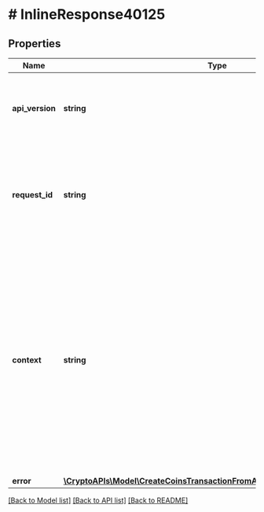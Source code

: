 # # InlineResponse40125

## Properties

Name | Type | Description | Notes
------------ | ------------- | ------------- | -------------
**api_version** | **string** | Specifies the version of the API that incorporates this endpoint. |
**request_id** | **string** | Defines the ID of the request. The &#x60;requestId&#x60; is generated by Crypto APIs and it&#39;s unique for every request. |
**context** | **string** | In batch situations the user can use the context to correlate responses with requests. This property is present regardless of whether the response was successful or returned as an error. &#x60;context&#x60; is specified by the user. | [optional]
**error** | [**\CryptoAPIs\Model\CreateCoinsTransactionFromAddressForWholeAmountE401**](CreateCoinsTransactionFromAddressForWholeAmountE401.md) |  |

[[Back to Model list]](../../README.md#models) [[Back to API list]](../../README.md#endpoints) [[Back to README]](../../README.md)
